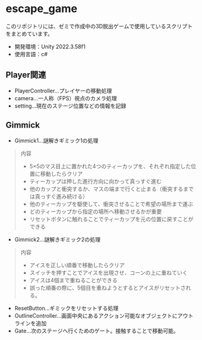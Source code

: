 # escape_game
このリポジトリには、ゼミで作成中の3D脱出ゲームで使用しているスクリプトをまとめています。
- 開発環境：Unity 2022.3.58f1
- 使用言語：c#

## Player関連
- PlayerController...プレイヤーの移動処理
- camera...一人称（FPS）視点のカメラ処理
- setting...現在のステージ位置などの情報を記録

## Gimmick
- Gimmick1...謎解きギミック1の処理
>内容
>- 5×5のマス目上に置かれた4つのティーカップを、それぞれ指定した位置に移動したらクリア
>- ティーカップは押した進行方向に向かって真っすぐ進む
>- 他のカップと衝突するか、マスの端まで行くと止まる（衝突するまでは真っすぐ進み続ける）
>- 他のティーカップを駆使して、衝突させることで希望の場所まで運ぶ
>- どのティーカップから指定の場所へ移動させるかが重要
>- リセットボタンに触れることでティーカップを元の位置に戻すことができる

- Gimmick2...謎解きギミック2の処理
>内容
>- アイスを正しい順番で移動したらクリア
>- スイッチを押すことでアイスを出現させ、コーンの上に重ねていく
>- アイスは4個まで重ねることができる
>- 誤った順番の際に、5個目を重ねようとするとアイスがリセットされる。

- ResetButton...ギミックをリセットする処理
- OutlineController...画面中央にあるアクション可能なオブジェクトにアウトラインを追加
- Gate...次のステージへ行くためのゲート。接触することで移動可能。

